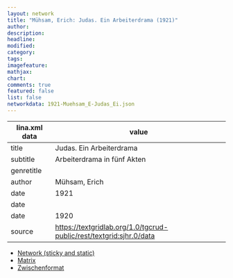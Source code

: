 ```yaml
---
layout: network
title: "Mühsam, Erich: Judas. Ein Arbeiterdrama (1921)"
author:
description:
headline:
modified:
category:
tags:
imagefeature: 
mathjax: 
chart: 
comments: true
featured: false
list: false
networkdata: 1921-Muehsam_E-Judas_Ei.json
---
```

lina.xml data  | value
------------- | -------------
title|Judas. Ein Arbeiterdrama
subtitle|Arbeiterdrama in fünf Akten
genretitle|
author|Mühsam, Erich
date|1921
date|
date|1920
source|https://textgridlab.org/1.0/tgcrud-public/rest/textgrid:sjhr.0/data


* [Network (sticky and static)](/network20)
* [Matrix](/matrix20)
* [Zwischenformat](/lina20 )

